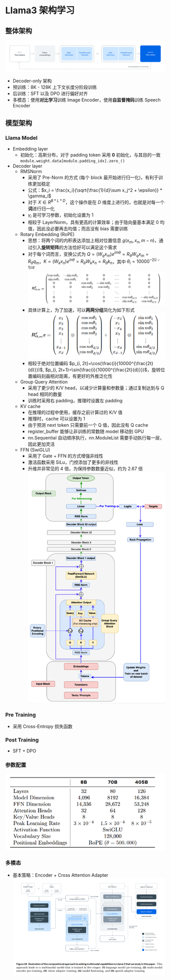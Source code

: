 # Llama3 架构学习

## 整体架构
![llama3_1](pic/llama3_1.png)
+ Decoder-only 架构
+ 预训练：8K - 128K 上下文长度分阶段训练
+ 后训练：SFT 以及 DPO 进行偏好对齐
+ 多模态：使用**对比学习**训练 Image Encoder，使用**自监督掩码**训练 Speech Encoder

## 模型架构
### Llama Model
+ Embedding layer
  + 初始化：高斯分布，对于 padding token 采用 **0** 初始化，与其目的一致 `module.weight.data[module.padding_idx].zero_()`
+ Decoder layer
  + RMSNorm
    + 采用了 Pre-Norm 的方式 (每个 block 最开始进行归一化)，有利于训练更加稳定
    + 公式：$x_i = \frac{x_i}{\sqrt{\frac{1}{d}\sum x_j^2 + \epsilon}} * \gamma_i$
    + 对于 $X \in R^{B*L*D}$，这个操作是在 $D$ 维度上进行的，也就是对每一个**词**进行归一化
    + $\gamma_i$ 是可学习参数，初始化设置为 1
    + 相较于 LayerNorm，具有更高的计算效率；由于隐向量基本满足 0 均值，因此没必要再去均值；而且没有 bias 需要训练
  + Rotary Embedding (RoPE)
    + 思想：将两个词的内积表达添加上相对位置信息 $g(x_m, x_n, m-n)$，通过引入**旋转矩阵**的方法恰好可以满足这个需求
    + 对于每个词而言，变换公式为 $Q = (W_qx_m)e^{im\theta} = R_{\theta}W_qx_m = R_{\theta}q_m$，$K = (W_kx_n)e^{in\theta} = R_{\theta}W_kx_n = R_{\theta}k_n$，其中 $\theta_i = 10000^{-2(i-1)/d}$
    ![llama3_3](pic/llama3_3.png)
    + 具体计算上，为了加速，可以**两两分组**简化为如下形式
    ![llama3_4](pic/llama3_4.png)
    + 相较于绝对位置编码 $p_{i, 2t}=\cos(\frac{i}{10000^{\frac{2t}{d}}})$, $p_{i, 2t+1}=\sin(\frac{i}{10000^{\frac{2t}{d}}})$，旋转位置编码刻画相对距离，有更好的外推泛化性
  + Group Query Attention
    + 采用了更少的 K/V head，以减少计算量和参数量；通过复制达到与 Q head 相同的数量
    + 训练时采用右 padding，推理时设置左 padding
  + KV cache
    + 在推理的过程中使用，缓存之前计算过的 K/V 值
    + 推理时，cache 可以设置为 1
    + 由于预测 next token 只需要前一个 Q 值，因此没有 Q cache
    + register_buffer 能够让非训练的常数随 model 移动到 GPU
    + nn.Sequential 自动顺序执行，nn.ModuleList 需要手动执行每一层，因此更加灵活
  + FFN (SwiGLU)
    + 采用了 Gate + FFN 的方式增强非线性
    + 激活函数采用 SiLu，门控添加了更多的非线性
    + 升维并非常见的 4 倍，为保持参数数量近似，约为 2.67 倍
![llama3_2](pic/llama3_2.png)

### Pre Training
+ 采用 Cross-Entropy 损失函数

### Post Training
+ SFT + DPO

### 参数配置
![llama3_5](pic/llama3_5.png)

### 多模态
+ 基本策略：Encoder + Cross Attention Adapter
![llama3_6](pic/llama3_6.png)